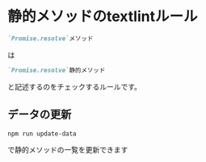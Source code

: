 # 静的メソッドのtextlintルール

```markdown
`Promise.resolve`メソッド
```

は

```markdown
`Promise.resolve`静的メソッド
```

と記述するのをチェックするルールです。

## データの更新

```bash
npm run update-data
```

で静的メソッドの一覧を更新できます
